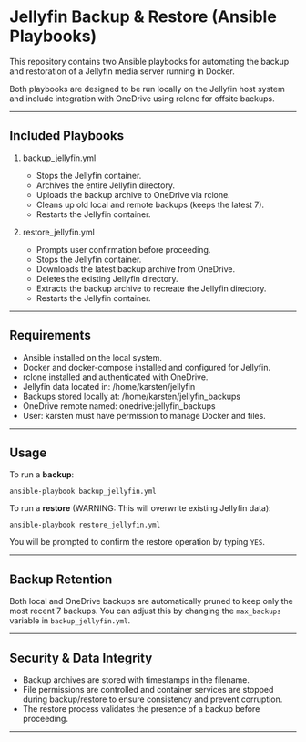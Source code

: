 Jellyfin Backup & Restore (Ansible Playbooks)
=============================================

This repository contains two Ansible playbooks for automating the backup and
restoration of a Jellyfin media server running in Docker.

Both playbooks are designed to be run locally on the Jellyfin host system and
include integration with OneDrive using rclone for offsite backups.

------------------------------------------------------------

Included Playbooks
------------------

1. backup_jellyfin.yml
   - Stops the Jellyfin container.
   - Archives the entire Jellyfin directory.
   - Uploads the backup archive to OneDrive via rclone.
   - Cleans up old local and remote backups (keeps the latest 7).
   - Restarts the Jellyfin container.

2. restore_jellyfin.yml
   - Prompts user confirmation before proceeding.
   - Stops the Jellyfin container.
   - Downloads the latest backup archive from OneDrive.
   - Deletes the existing Jellyfin directory.
   - Extracts the backup archive to recreate the Jellyfin directory.
   - Restarts the Jellyfin container.

------------------------------------------------------------

Requirements
------------

- Ansible installed on the local system.
- Docker and docker-compose installed and configured for Jellyfin.
- rclone installed and authenticated with OneDrive.
- Jellyfin data located in: /home/karsten/jellyfin
- Backups stored locally at: /home/karsten/jellyfin_backups
- OneDrive remote named: onedrive:jellyfin_backups
- User: karsten must have permission to manage Docker and files.

------------------------------------------------------------

Usage
-----

To run a **backup**:

    ansible-playbook backup_jellyfin.yml

To run a **restore** (WARNING: This will overwrite existing Jellyfin data):

    ansible-playbook restore_jellyfin.yml

You will be prompted to confirm the restore operation by typing `YES`.

------------------------------------------------------------

Backup Retention
----------------

Both local and OneDrive backups are automatically pruned to keep only
the most recent 7 backups. You can adjust this by changing the `max_backups`
variable in `backup_jellyfin.yml`.

------------------------------------------------------------

Security & Data Integrity
-------------------------

- Backup archives are stored with timestamps in the filename.
- File permissions are controlled and container services are stopped during
  backup/restore to ensure consistency and prevent corruption.
- The restore process validates the presence of a backup before proceeding.

------------------------------------------------------------